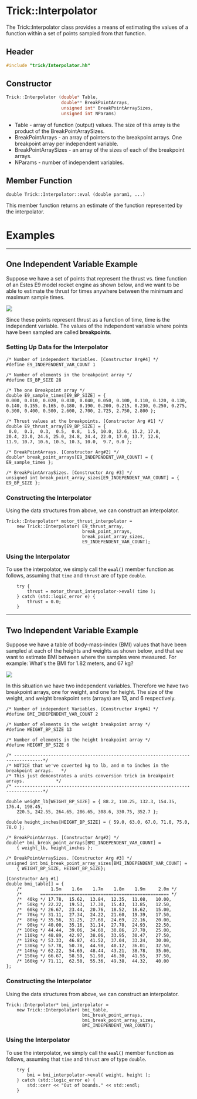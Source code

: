 # Trick::Interpolator

The Trick::Interpolator class provides a means of estimating the values of a function within a set of points sampled from that function.

## Header

```C
#include "trick/Interpolator.hh"
```

## Constructor

```C
Trick::Interpolator (double* Table,
                     double** BreakPointArrays,
                     unsigned int* BreakPointArraySizes,
                     unsigned int NParams)
```

* Table - array of function (output) values. The size of this array is the product of the BreakPointArraySizes.
* BreakPointArrays - an array of pointers to the breakpoint arrays. One breakpoint array per independent variable.
* BreakPointArraySizes - an array of the sizes of each of the breakpoint arrays.
* NParams - number of independent variables.

## Member Function

```
double Trick::Interpolator::eval (double param1, ...)
```
This member function returns an estimate of the function represented by the interpolator.

# Examples

---

## One Independent Variable Example

Suppose we have a set of points that represent the thrust vs. time function of an Estes E9 model rocket engine as shown below, and we want to be able to estimate the thrust for times anywhere between the minimum and maximum sample times.

![](images/Estes_E9.png)

Since these points represent thrust as a function of time, time is the independent variable. 
The values of the independent variable where points have been sampled are called **breakpoints**.

### Setting Up Data for the Interpolator



```
/* Number of independent Variables. [Constructor Arg#4] */
#define E9_INDEPENDENT_VAR_COUNT 1

/* Number of elements in the breakpoint array */
#define E9_BP_SIZE 28

/* The one Breakpoint array */
double E9_sample_times[E9_BP_SIZE] = {
0.000, 0.010, 0.020, 0.030, 0.040, 0.050, 0.100, 0.110, 0.120, 0.130,
0.140, 0.155, 0.165, 0.180, 0.190, 0.200, 0.215, 0.230, 0.250, 0.275,
0.300, 0.400, 0.500, 2.600, 2.700, 2.725, 2.750, 2.800 };

/* Thrust values at the breakpoints. [Constructor Arg #1] */
double E9_thrust_array[E9_BP_SIZE] = {
 0.0,  0.1,  0.3,  0.5,  0.8,  1.5, 10.0, 12.6, 15.2, 17.8,
20.4, 23.0, 24.6, 25.0, 24.8, 24.4, 22.0, 17.0, 13.7, 12.6,
11.9, 10.7, 10.6, 10.5, 10.3, 10.0,  9.7, 0.0 };

/* BreakPointArrays. [Constructor Arg#2] */
double* break_point_arrays[E9_INDEPENDENT_VAR_COUNT] = { E9_sample_times };

/* BreakPointArraySizes. [Constructor Arg #3] */
unsigned int break_point_array_sizes[E9_INDEPENDENT_VAR_COUNT] = { E9_BP_SIZE };
```

### Constructing the Interpolator
Using the data structures from above, we can construct an interpolator.

```
Trick::Interpolator* motor_thrust_interpolator =
    new Trick::Interpolator( E9_thrust_array,
                             break_point_arrays,
                             break_point_array_sizes,
                             E9_INDEPENDENT_VAR_COUNT);
```

### Using the Interpolator
To use the interpolator, we simply call the **```eval()```** member function as follows, assuming that ```time``` and ```thrust``` are of type ```double```.

```
    try {
        thrust = motor_thrust_interpolator->eval( time );
    } catch (std::logic_error e) {
        thrust = 0.0;
    }
```

---

## Two Independent Variable Example

Suppose we have a table of body-mass-index (BMI) values that have been sampled at each of the heights and weights as shown below, and that we want to estimate BMI between where the samples were measured. For example: What's the BMI for 1.82 meters, and 67 kg?

![](images/bmi.png)

In this situation we have two independent variables. Therefore we have two breakpoint arrays, one for weight, and one for height. The size of the weight, and weight breakpoint sets (arrays) are 13, and 6 respectively.

```
/* Number of independent Variables. [Constructor Arg#4] */
#define BMI_INDEPENDENT_VAR_COUNT 2

/* Number of elements in the weight breakpoint array */
#define WEIGHT_BP_SIZE 13

/* Number of elements in the height breakpoint array */
#define HEIGHT_BP_SIZE 6

/* ---------------------------------------------------------------------------------*/
/* NOTICE that we've coverted kg to lb, and m to inches in the breakpoint arrays.   */
/* This just demonstrates a units conversion trick in breakpoint arrays.            */
/* ---------------------------------------------------------------------------------*/

double weight_lb[WEIGHT_BP_SIZE] = { 88.2, 110.25, 132.3, 154.35, 176.4, 198.45,
    220.5, 242.55, 264.65, 286.65, 308.6, 330.75, 352.7 };

double height_inches[HEIGHT_BP_SIZE] = { 59.0, 63.0, 67.0, 71.0, 75.0, 78.0 };

/* BreakPointArrays. [Constructor Arg#2] */
double* bmi_break_point_arrays[BMI_INDEPENDENT_VAR_COUNT] =
    { weight_lb, height_inches };

/* BreakPointArraySizes. [Constructor Arg #3] */
unsigned int bmi_break_point_array_sizes[BMI_INDEPENDENT_VAR_COUNT] =
    { WEIGHT_BP_SIZE, HEIGHT_BP_SIZE};

[Constructor Arg #1]
double bmi_table[] = {
    /*           1.5m    1.6m    1.7m    1.8m    1.9m     2.0m */
    /*       ================================================= */
    /*  40kg */ 17.78,  15.62,  13.84,  12.35,  11.08,   10.00,
    /*  50kg */ 22.22,  19.53,  17.30,  15.43,  13.85,   12.50,
    /*  60kg */ 26.67,  23.44,  20.76,  18.52,  16.62,   15.00,
    /*  70kg */ 31.11,  27.34,  24.22,  21.60,  19.39,   17.50,
    /*  80kg */ 35.56,  31.25,  27.68,  24.69,  22.16,   20.00,
    /*  90kg */ 40.00,  35.16,  31.14,  27.78,  24.93,   22.50,
    /* 100kg */ 44.44,  39.06,  34.60,  30.86,  27.70,   25.00,
    /* 110kg */ 48.89,  42.97,  38.06,  33.95,  30.47,   27.50,
    /* 120kg */ 53.33,  46.87,  41.52,  37.04,  33.24,   30.00,
    /* 130kg */ 57.78,  50.78,  44.98,  40.12,  36.01,   32.50,
    /* 140kg */ 62.22,  54.69,  48.44,  43.21,  38.78,   35.00,
    /* 150kg */ 66.67,  58.59,  51.90,  46.30,  41.55,   37.50,
    /* 160kg */ 71.11,  62.50,  55.36,  49.38,  44.32,   40.00
};
```


### Constructing the Interpolator
Using the data structures from above, we can construct an interpolator.

```
Trick::Interpolator* bmi_interpolator =
    new Trick::Interpolator( bmi_table,
                             bmi_break_point_arrays,
                             bmi_break_point_array_sizes,
                             BMI_INDEPENDENT_VAR_COUNT);
```

### Using the Interpolator
To use the interpolator, we simply call the **```eval()```** member function as follows, assuming that ```time``` and ```thrust``` are of type ```double```.

```
    try {
        bmi = bmi_interpolator->eval( weight, height );
    } catch (std::logic_error e) {
        std::cerr << "Out of bounds." << std::endl;
    }
```








